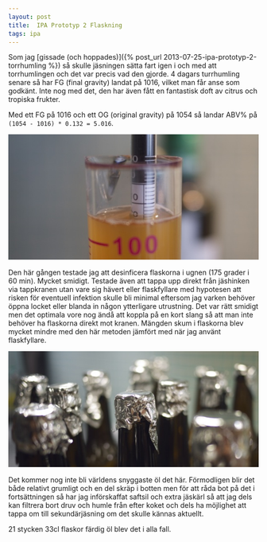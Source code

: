 ```yaml
---
layout: post
title:  IPA Prototyp 2 Flaskning
tags: ipa
---
```

Som jag [gissade (och hoppades)]({% post_url 2013-07-25-ipa-prototyp-2-torrhumling %}) så skulle jäsningen sätta fart igen i och med att torrhumlingen och det var precis vad den gjorde. 4 dagars turrhumling senare så har FG (final gravity) landat på 1016, vilket man får anse som godkänt. Inte nog med det, den har även fått en fantastisk doft av citrus och tropiska frukter. 

Med ett FG på 1016 och ett OG (original gravity) på 1054 så landar ABV% på `(1054 - 1016) * 0.132 = 5.016`.

![Final gravity](/assets/ipa-prototyp-2-fg.jpg)

Den här gången testade jag att desinficera flaskorna i ugnen (175 grader i 60 min). Mycket smidigt. Testade även att tappa upp direkt från jäshinken via tappkranen utan vare sig hävert eller flaskfyllare med hypotesen att risken för eventuell infektion skulle bli minimal eftersom jag varken behöver öppna locket eller blanda in någon ytterligare utrustning. Det var rätt smidigt men det optimala vore nog ändå att koppla på en kort slang så att man inte behöver ha flaskorna direkt mot kranen. Mängden skum i flaskorna blev mycket mindre med den här metoden jämfört med när jag använt flaskfyllare.

![Flaskor](/assets/ipa-prototyp-2-flaskor.jpg)

Det kommer nog inte bli världens snyggaste öl det här. Förmodligen blir det både relativt grumligt och en del skräp i botten men för att råda bot på det i fortsättningen så har jag införskaffat saftsil och extra jäskärl så att jag dels kan filtrera bort druv och humle från efter koket och dels ha möjlighet att tappa om till sekundärjäsning om det skulle kännas aktuellt.

21 stycken 33cl flaskor färdig öl blev det i alla fall.
